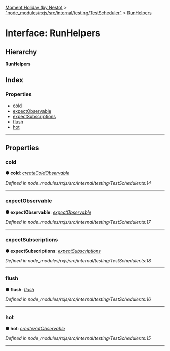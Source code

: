 [Moment Holiday (by Nesto)](../README.md) > ["node_modules/rxjs/src/internal/testing/TestScheduler"](../modules/_node_modules_rxjs_src_internal_testing_testscheduler_.md) > [RunHelpers](../interfaces/_node_modules_rxjs_src_internal_testing_testscheduler_.runhelpers.md)

# Interface: RunHelpers

## Hierarchy

**RunHelpers**

## Index

### Properties

* [cold](_node_modules_rxjs_src_internal_testing_testscheduler_.runhelpers.md#cold)
* [expectObservable](_node_modules_rxjs_src_internal_testing_testscheduler_.runhelpers.md#expectobservable)
* [expectSubscriptions](_node_modules_rxjs_src_internal_testing_testscheduler_.runhelpers.md#expectsubscriptions)
* [flush](_node_modules_rxjs_src_internal_testing_testscheduler_.runhelpers.md#flush)
* [hot](_node_modules_rxjs_src_internal_testing_testscheduler_.runhelpers.md#hot)

---

## Properties

<a id="cold"></a>

###  cold

**● cold**: *[createColdObservable](../classes/_node_modules_rxjs_src_internal_testing_testscheduler_.testscheduler.md#createcoldobservable)*

*Defined in node_modules/rxjs/src/internal/testing/TestScheduler.ts:14*

___
<a id="expectobservable"></a>

###  expectObservable

**● expectObservable**: *[expectObservable](../classes/_node_modules_rxjs_src_internal_testing_testscheduler_.testscheduler.md#expectobservable)*

*Defined in node_modules/rxjs/src/internal/testing/TestScheduler.ts:17*

___
<a id="expectsubscriptions"></a>

###  expectSubscriptions

**● expectSubscriptions**: *[expectSubscriptions](../classes/_node_modules_rxjs_src_internal_testing_testscheduler_.testscheduler.md#expectsubscriptions)*

*Defined in node_modules/rxjs/src/internal/testing/TestScheduler.ts:18*

___
<a id="flush"></a>

###  flush

**● flush**: *[flush](../classes/_node_modules_rxjs_src_internal_testing_testscheduler_.testscheduler.md#flush)*

*Defined in node_modules/rxjs/src/internal/testing/TestScheduler.ts:16*

___
<a id="hot"></a>

###  hot

**● hot**: *[createHotObservable](../classes/_node_modules_rxjs_src_internal_testing_testscheduler_.testscheduler.md#createhotobservable)*

*Defined in node_modules/rxjs/src/internal/testing/TestScheduler.ts:15*

___

